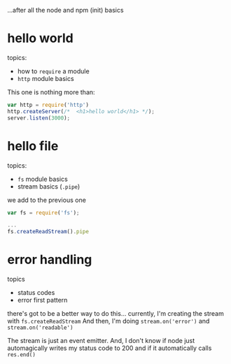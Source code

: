 
...after all the node and npm (init) basics

# hello world

topics:

- how to `require` a module
- `http` module basics

This one is nothing more than:

```js
var http = require('http')
http.createServer(/*  <h1>hello world</h1> */);
server.listen(3000);
```

# hello file

topics:

- `fs` module basics
- stream basics (`.pipe`)

we add to the previous one

```js
var fs = require('fs');

...
fs.createReadStream().pipe
```

# error handling

topics

- status codes
- error first pattern

there's got to be a better way to do this...
currently, I'm creating the stream with `fs.createReadStream`
And then, I'm doing `stream.on('error')` and `stream.on('readable')`

The stream is just an event emitter.
And, I don't know if node just automagically writes my
status code to 200 and if it automatically calls `res.end()`

#
